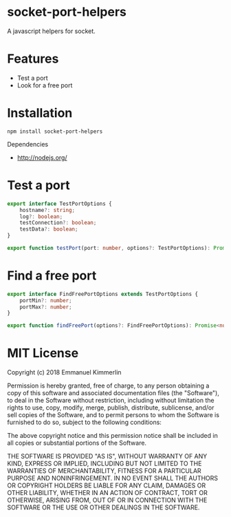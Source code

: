 # socket-port-helpers
A javascript helpers for socket.

# Features
* Test a port
* Look for a free port

# Installation
```Batchfile
npm install socket-port-helpers
```

Dependencies
* http://nodejs.org/

# Test a port

```ts
export interface TestPortOptions {
    hostname?: string;
    log?: boolean;
    testConnection?: boolean;
    testData?: boolean;
}

export function testPort(port: number, options?: TestPortOptions): Promise<number>;
```

# Find a free port

```ts
export interface FindFreePortOptions extends TestPortOptions {
    portMin?: number;
    portMax?: number;
}

export function findFreePort(options?: FindFreePortOptions): Promise<number>;
```

# MIT License

Copyright (c) 2018 Emmanuel Kimmerlin

Permission is hereby granted, free of charge, to any person obtaining a copy of this software and associated documentation files (the "Software"), to deal in the Software without restriction, including without limitation the rights to use, copy, modify, merge, publish, distribute, sublicense, and/or sell copies of the Software, and to permit persons to whom the Software is furnished to do so, subject to the following conditions:

The above copyright notice and this permission notice shall be included in all copies or substantial portions of the Software.

THE SOFTWARE IS PROVIDED "AS IS", WITHOUT WARRANTY OF ANY KIND, EXPRESS OR IMPLIED, INCLUDING BUT NOT LIMITED TO THE WARRANTIES OF MERCHANTABILITY, FITNESS FOR A PARTICULAR PURPOSE AND NONINFRINGEMENT. IN NO EVENT SHALL THE AUTHORS OR COPYRIGHT HOLDERS BE LIABLE FOR ANY CLAIM, DAMAGES OR OTHER LIABILITY, WHETHER IN AN ACTION OF CONTRACT, TORT OR OTHERWISE, ARISING FROM, OUT OF OR IN CONNECTION WITH THE SOFTWARE OR THE USE OR OTHER DEALINGS IN THE SOFTWARE.